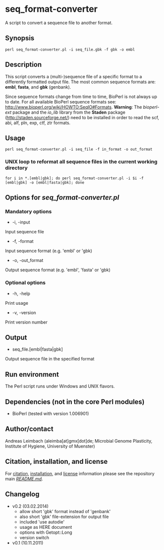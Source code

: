 seq_format-converter
====================

A script to convert a sequence file to another format.

## Synopsis

    perl seq_format-converter.pl -i seq_file.gbk -f gbk -o embl

## Description

This script converts a (multi-)sequence file of a specific format to a differently formatted output file. The most common sequence formats are: **embl**, **fasta**, and **gbk** (genbank).

Since sequence formats change from time to time, BioPerl is not always up to date. For all available BioPerl sequence formats see: http://www.bioperl.org/wiki/HOWTO:SeqIO#Formats. **Warning**: The *bioperl-ext* package and the *io_lib* library from the **Staden** package (http://staden.sourceforge.net/) need to be installed in order to read the scf, abi, alf, pln, exp, ctf, ztr formats.

## Usage

    perl seq_format-converter.pl -i seq_file -f in_format -o out_format

### UNIX loop to reformat all sequence files in the current working directory

    for i in *.[embl|gbk]; do perl seq_format-converter.pl -i $i -f [embl|gbk] -o [embl|fasta|gbk]; done

## Options for *seq_format-converter.pl*

### Mandatory options

* -i, -input

Input sequence file

* -f, -format

Input sequence format (e.g. 'embl' or 'gbk)

* -o, -out_format

Output sequence format (e.g. 'embl', 'fasta' or 'gbk)

### Optional options

* -h, -help

Print usage

* -v, -version

Print version number

## Output

* seq_file.[embl|fasta|gbk]

Output sequence file in the specified format

## Run environment

The Perl script runs under Windows and UNIX flavors.

## Dependencies (not in the core Perl modules)

* BioPerl (tested with version 1.006901)

## Author/contact

Andreas Leimbach (aleimba[at]gmx[dot]de; Microbial Genome Plasticity, Institute of Hygiene, University of Muenster)

## Citation, installation, and license

For [citation](https://github.com/aleimba/bac-genomics-scripts#citation), [installation](https://github.com/aleimba/bac-genomics-scripts#installation-recommendations), and [license](https://github.com/aleimba/bac-genomics-scripts#license) information please see the repository main [*README.md*](https://github.com/aleimba/bac-genomics-scripts/blob/master/README.md).

## Changelog

* v0.2 (03.02.2014)
    - allow short 'gbk' format instead of 'genbank'
    - also short 'gbk' file-extension for output file
    - included 'use autodie'
    - usage as HERE document
    - options with Getopt::Long
    - version switch
* v0.1 (10.11.2011)

